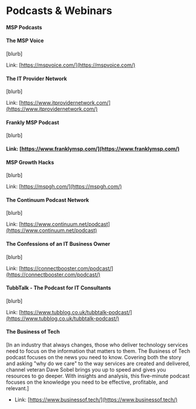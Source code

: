 # Podcasts & Webinars

#### MSP Podcasts

#### The MSP Voice

\[blurb]

Link: [https://mspvoice.com/](https://mspvoice.com/)

#### The IT Provider Network

\[blurb]

Link: [https://www.itprovidernetwork.com/](https://www.itprovidernetwork.com/)

#### Frankly MSP Podcast

\[blurb]

#### Link: [https://www.franklymsp.com/](https://www.franklymsp.com/)

#### MSP Growth Hacks

\[blurb]

Link: [https://mspgh.com/](https://mspgh.com/)

#### The Continuum Podcast Network

\[blurb]

Link: [https://www.continuum.net/podcast](https://www.continuum.net/podcast)

#### The Confessions of an IT Business Owner

\[blurb]

Link: [https://connectbooster.com/podcast/](https://connectbooster.com/podcast/)

#### TubbTalk - The Podcast for IT Consultants

\[blurb]

Link: [https://www.tubblog.co.uk/tubbtalk-podcast/](https://www.tubblog.co.uk/tubbtalk-podcast/)

#### The Business of Tech

\[In an industry that always changes, those who deliver technology services need to focus on the information that matters to them.  The Business of Tech podcast focuses on the news you need to know.   Covering both the story and asking "why do we care" to the way services are created and delivered, channel veteran Dave Sobel brings you up to speed and gives you resources to go deeper.   With insights and analysis, this five-minute podcast focuses on the knowledge you need to be effective, profitable, and relevant.]

* Link: [https://www.businessof.tech/](https://www.businessof.tech/)
